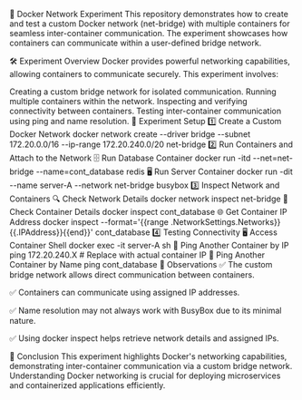 🚀 Docker Network Experiment
This repository demonstrates how to create and test a custom Docker network (net-bridge) with multiple containers for seamless inter-container communication. The experiment showcases how containers can communicate within a user-defined bridge network.

🛠 Experiment Overview
Docker provides powerful networking capabilities, allowing containers to communicate securely. This experiment involves:

Creating a custom bridge network for isolated communication.
Running multiple containers within the network.
Inspecting and verifying connectivity between containers.
Testing inter-container communication using ping and name resolution.
🔧 Experiment Setup
1️⃣ Create a Custom Docker Network
docker network create --driver bridge --subnet 172.20.0.0/16 --ip-range 172.20.240.0/20 net-bridge
2️⃣ Run Containers and Attach to the Network
🗄 Run Database Container
docker run -itd --net=net-bridge --name=cont_database redis
🖥 Run Server Container
docker run -dit --name server-A --network net-bridge busybox
3️⃣ Inspect Network and Containers
🔍 Check Network Details
docker network inspect net-bridge
🔎 Check Container Details
docker inspect cont_database
🌐 Get Container IP Address
docker inspect --format='{{range .NetworkSettings.Networks}}{{.IPAddress}}{{end}}' cont_database
4️⃣ Testing Connectivity
🖥 Access Container Shell
docker exec -it server-A sh
🔗 Ping Another Container by IP
ping 172.20.240.X  # Replace with actual container IP
🔗 Ping Another Container by Name
ping cont_database
📌 Observations
✅ The custom bridge network allows direct communication between containers.

✅ Containers can communicate using assigned IP addresses.

✅ Name resolution may not always work with BusyBox due to its minimal nature.

✅ Using docker inspect helps retrieve network details and assigned IPs.

🏁 Conclusion
This experiment highlights Docker's networking capabilities, demonstrating inter-container communication via a custom bridge network. Understanding Docker networking is crucial for deploying microservices and containerized applications efficiently.